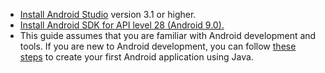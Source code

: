 - [Install Android Studio](https://developer.android.com/studio/index.html#downloads) version 3.1 or higher.
- [Install Android SDK for API level 28 (Android 9.0).](https://developer.android.com/studio/releases/platforms)
- This guide assumes that you are familiar with Android development and tools. If you are new to Android development, you can follow [these steps](https://developer.android.com/training/basics/firstapp/creating-project) to create your first Android application using Java.